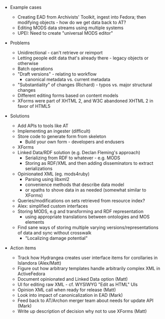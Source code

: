 * Example cases
	* Creating EAD from Archivists' Toolkit, ingest into Fedora; then modifying objects - how do we get data back to AT?
	* Editing MODS data streams using multiple systems
	* UPEI: Need to create "universal MODS editor"

* Problems
	* Unidirectional - can't retrieve or reimport
	* Letting people edit data that's already there - legacy objects or otherwise
	* Batch operations
	* "Draft versions" - relating to workflow
		* canonical metadata vs. current metadata
	* "Substantiality" of changes (Richard) - typos vs. major structural changes
	* Different editing forms based on content models
	* XForms were part of XHTML 2, and W3C abandoned XHTML 2 in favor of HTML5

* Solutions
	* Add APIs to tools like AT
	* Implementing an ingester (difficult)
	* Store code to generate form from skeleton
		* Build your own form - developers and endusers
	* XForms
	* Linked Data/RDF solution (e.g. Declan Fleming's approach)
		* Serializing from RDF to whatever - e.g. MODS
		* Storing as RDF/XML and then adding disseminators to extract serializations
	* Opinionated XML (eg. mods4ruby)
		* Parsing using libxml2
		* convenience methods that describe data model
		* or xpaths to shove data in as needed (somewhat similar to XForms)
	* Queries/modifications on sets retrieved from resource index?
	* Alex: simplified custom interfaces
	* Storing MODS, e.g and transforming and RDF representation
		* using appropriate translations between ontologies and MOS elements
	* Find sane ways of storing multiple varying versions/representations of data and sync without crosswalk
		* "Localizing damage potential"
	
* Action items
	* Track how Hydrangea creates user interface items for corollaries in Islandora (Alex/Matt)
	* Figure out how arbitrary templates handle arbitrarily complex XML in ActiveFedora
    * Document opinionated and Linked Data option (Matt)
	* UI for editing raw XML - cf. WYSIWYG "Edit as HTML" UIs
	* Opinion XML call when ready for release (Matt)
	* Look into impact of canonicalization in EAD (Mark)
	* Feed back to AT/Archon merger team about needs for update API (Mark)
	* Write up description of decision why not to use XForms (Matt)
	